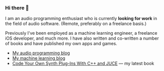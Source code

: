 ### Hi there 👋

I am an audio programming enthusiast who is currently **looking for work** in the field of audio software. (Remote, preferably on a freelance basis.)

Previously I've been employed as a machine learning engineer, a freelance iOS developer, and much more. I have also written and co-written a number of books and have published my own apps and games.

- [My audio programming blog](https://audiodev.blog)
- [My machine learning blog](https://machinethink.net)
- [Code Your Own Synth Plug-Ins With C++ and JUCE](https://leanpub.com/synth-plugin) — my latest book


<!--
**hollance/hollance** is a ✨ _special_ ✨ repository because its `README.md` (this file) appears on your GitHub profile.

Here are some ideas to get you started:

- 🔭 I’m currently working on ...
- 🌱 I’m currently learning ...
- 👯 I’m looking to collaborate on ...
- 🤔 I’m looking for help with ...
- 💬 Ask me about ...
- 📫 How to reach me: ...
- 😄 Pronouns: ...
- ⚡ Fun fact: ...
-->
